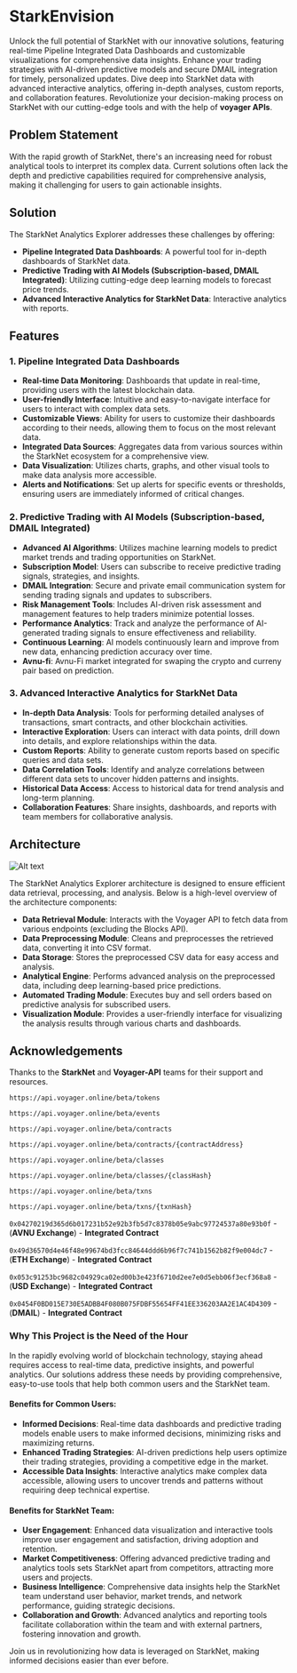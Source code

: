# StarkEnvision

Unlock the full potential of StarkNet with our innovative solutions, featuring real-time Pipeline Integrated Data Dashboards and customizable visualizations for comprehensive data insights. Enhance your trading strategies with AI-driven predictive models and secure DMAIL integration for timely, personalized updates. Dive deep into StarkNet data with advanced interactive analytics, offering in-depth analyses, custom reports, and collaboration features. Revolutionize your decision-making process on StarkNet with our cutting-edge tools and with the help of **voyager APIs**.


## Problem Statement
With the rapid growth of StarkNet, there's an increasing need for robust analytical tools to interpret its complex data. Current solutions often lack the depth and predictive capabilities required for comprehensive analysis, making it challenging for users to gain actionable insights.

## Solution
The StarkNet Analytics Explorer addresses these challenges by offering:

- **Pipeline Integrated Data Dashboards**: A powerful tool for in-depth dashboards of StarkNet data.
- **Predictive Trading with AI Models (Subscription-based, DMAIL Integrated)**: Utilizing cutting-edge deep learning models to forecast price trends.
- **Advanced Interactive Analytics for StarkNet Data**: Interactive analytics with reports.

## Features

### 1. Pipeline Integrated Data Dashboards
- **Real-time Data Monitoring**: Dashboards that update in real-time, providing users with the latest blockchain data.
- **User-friendly Interface**: Intuitive and easy-to-navigate interface for users to interact with complex data sets.
- **Customizable Views**: Ability for users to customize their dashboards according to their needs, allowing them to focus on the most relevant data.
- **Integrated Data Sources**: Aggregates data from various sources within the StarkNet ecosystem for a comprehensive view.
- **Data Visualization**: Utilizes charts, graphs, and other visual tools to make data analysis more accessible.
- **Alerts and Notifications**: Set up alerts for specific events or thresholds, ensuring users are immediately informed of critical changes.

### 2. Predictive Trading with AI Models (Subscription-based, DMAIL Integrated)
- **Advanced AI Algorithms**: Utilizes machine learning models to predict market trends and trading opportunities on StarkNet.
- **Subscription Model**: Users can subscribe to receive predictive trading signals, strategies, and insights.
- **DMAIL Integration**: Secure and private email communication system for sending trading signals and updates to subscribers.
- **Risk Management Tools**: Includes AI-driven risk assessment and management features to help traders minimize potential losses.
- **Performance Analytics**: Track and analyze the performance of AI-generated trading signals to ensure effectiveness and reliability.
- **Continuous Learning**: AI models continuously learn and improve from new data, enhancing prediction accuracy over time.
- **Avnu-fi**: Avnu-Fi market integrated for swaping the crypto and curreny pair based on prediction.

### 3. Advanced Interactive Analytics for StarkNet Data
- **In-depth Data Analysis**: Tools for performing detailed analyses of transactions, smart contracts, and other blockchain activities.
- **Interactive Exploration**: Users can interact with data points, drill down into details, and explore relationships within the data.
- **Custom Reports**: Ability to generate custom reports based on specific queries and data sets.
- **Data Correlation Tools**: Identify and analyze correlations between different data sets to uncover hidden patterns and insights.
- **Historical Data Access**: Access to historical data for trend analysis and long-term planning.
- **Collaboration Features**: Share insights, dashboards, and reports with team members for collaborative analysis.


## Architecture

![Alt text](https://i.postimg.cc/Jz4sQ7yL/ARCH-new.png)

The StarkNet Analytics Explorer architecture is designed to ensure efficient data retrieval, processing, and analysis. Below is a high-level overview of the architecture components:
- **Data Retrieval Module**: Interacts with the Voyager API to fetch data from various endpoints (excluding the Blocks API).
- **Data Preprocessing Module**: Cleans and preprocesses the retrieved data, converting it into CSV format.
- **Data Storage**: Stores the preprocessed CSV data for easy access and analysis.
- **Analytical Engine**: Performs advanced analysis on the preprocessed data, including deep learning-based price predictions.
- **Automated Trading Module**: Executes buy and sell orders based on predictive analysis for subscribed users.
- **Visualization Module**: Provides a user-friendly interface for visualizing the analysis results through various charts and dashboards.

## Acknowledgements

Thanks to the **StarkNet** and **Voyager-API** teams for their support and resources.

`https://api.voyager.online/beta/tokens`

`https://api.voyager.online/beta/events`

`https://api.voyager.online/beta/contracts`

`https://api.voyager.online/beta/contracts/{contractAddress}`

`https://api.voyager.online/beta/classes`

`https://api.voyager.online/beta/classes/{classHash}`

`https://api.voyager.online/beta/txns`

`https://api.voyager.online/beta/txns/{txnHash}`

`0x04270219d365d6b017231b52e92b3fb5d7c8378b05e9abc97724537a80e93b0f` - (**AVNU Exchange**) - **Integrated Contract**

`0x49d36570d4e46f48e99674bd3fcc84644ddd6b96f7c741b1562b82f9e004dc7` - (**ETH Exchange**) - **Integrated Contract**

`0x053c91253bc9682c04929ca02ed00b3e423f6710d2ee7e0d5ebb06f3ecf368a8` - (**USD Exchange**) - **Integrated Contract**

`0x0454F0BD015E730E5ADBB4F080B075FDBF55654FF41EE336203AA2E1AC4D4309` - (**DMAIL**) - **Integrated Contract**

### Why This Project is the Need of the Hour
In the rapidly evolving world of blockchain technology, staying ahead requires access to real-time data, predictive insights, and powerful analytics. Our solutions address these needs by providing comprehensive, easy-to-use tools that help both common users and the StarkNet team.

#### Benefits for Common Users:
- **Informed Decisions**: Real-time data dashboards and predictive trading models enable users to make informed decisions, minimizing risks and maximizing returns.
- **Enhanced Trading Strategies**: AI-driven predictions help users optimize their trading strategies, providing a competitive edge in the market.
- **Accessible Data Insights**: Interactive analytics make complex data accessible, allowing users to uncover trends and patterns without requiring deep technical expertise.

#### Benefits for StarkNet Team:
- **User Engagement**: Enhanced data visualization and interactive tools improve user engagement and satisfaction, driving adoption and retention.
- **Market Competitiveness**: Offering advanced predictive trading and analytics tools sets StarkNet apart from competitors, attracting more users and projects.
- **Business Intelligence**: Comprehensive data insights help the StarkNet team understand user behavior, market trends, and network performance, guiding strategic decisions.
- **Collaboration and Growth**: Advanced analytics and reporting tools facilitate collaboration within the team and with external partners, fostering innovation and growth.

Join us in revolutionizing how data is leveraged on StarkNet, making informed decisions easier than ever before.



